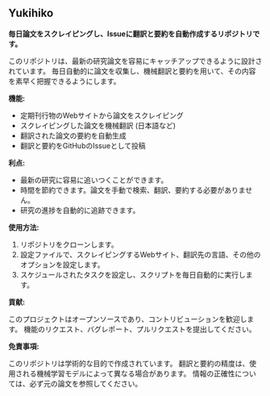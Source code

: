 ## Yukihiko

**毎日論文をスクレイピングし、Issueに翻訳と要約を自動作成するリポジトリです。**

このリポジトリは、最新の研究論文を容易にキャッチアップできるように設計されています。 毎日自動的に論文を収集し、機械翻訳と要約を用いて、その内容を素早く把握できるようにします。

**機能:**

* 定期刊行物のWebサイトから論文をスクレイピング
* スクレイピングした論文を機械翻訳 (日本語など)
* 翻訳された論文の要約を自動生成
* 翻訳と要約をGitHubのIssueとして投稿

**利点:**

* 最新の研究に容易に追いつくことができます。
* 時間を節約できます。論文を手動で検索、翻訳、要約する必要がありません。
* 研究の進捗を自動的に追跡できます。

**使用方法:**

1. リポジトリをクローンします。
2. 設定ファイルで、スクレイピングするWebサイト、翻訳先の言語、その他のオプションを設定します。
3. スケジュールされたタスクを設定し、スクリプトを毎日自動的に実行します。

**貢献:**

このプロジェクトはオープンソースであり、コントリビューションを歓迎します。 機能のリクエスト、バグレポート、プルリクエストを提出してください。

**免責事項:**

このリポジトリは学術的な目的で作成されています。 翻訳と要約の精度は、使用される機械学習モデルによって異なる場合があります。 情報の正確性については、必ず元の論文を参照してください。